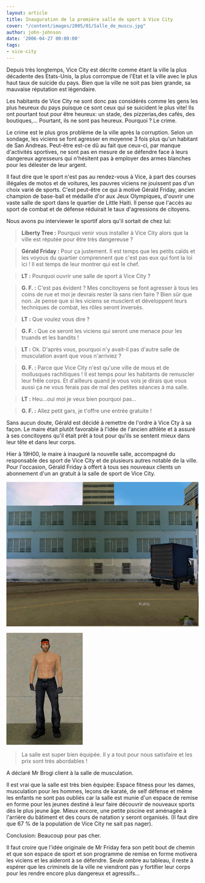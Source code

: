 ```yaml
---
layout: article
title: Inauguration de la première salle de sport à Vice City
cover: "/content/images/2005/01/Salle_de_muscu.jpg"
author: john-johnson
date: '2006-04-27 00:00:00'
tags:
- vice-city
---
```


Depuis très longtemps, Vice City est décrite comme étant la ville la plus décadente des Etats-Unis,&nbsp;la plus corrompue de l'Etat et la ville avec le plus haut taux de suicide du pays. Bien que la ville ne soit pas bien grande, sa mauvaise réputation est légendaire.

Les habitants de Vice City ne sont donc pas considérés comme les gens les plus heureux du pays puisque ce sont ceux qui se suicident le plus vite!&nbsp;Ils ont pourtant tout pour être heureux: un stade, des pizzerias,des cafés, des boutiques,... Pourtant, ils ne sont pas heureux. Pourquoi ? Le crime.

Le crime est le plus gros problème de la ville après la corruption. Selon un sondage, les viciens se font agresser en moyenne 3 fois plus qu'un habitant de San Andreas. Peut-être est-ce dû au fait que ceux-ci, par manque d'activités sportives, ne sont pas en mesure de se défendre face à leurs dangereux agresseurs qui n'hésitent pas à employer des armes blanches pour les délester de leur argent.

Il faut dire que le sport n'est&nbsp;pas au rendez-vous à Vice, à part des courses illégales&nbsp;de motos et de voitures, les&nbsp;pauvres viciens ne jouissent pas d'un choix varié de sports. C'est peut-être ce qui à motivé Gérald Friday, ancien champion de base-ball et médaille d'or aux Jeux Olympiques, d'ouvrir une vaste salle de sport dans le quartier de Little Haiti. Il pense que l'accès au sport de combat et de défense réduirait le taux d'agressions de citoyens.

Nous avons pu interviewer le sportif alors qu'il sortait de chez lui:

> **Liberty Tree :** Pourquoi venir vous installer à Vice City alors que la ville est réputée pour être très dangereuse ?

> **Gérald Friday :** Pour ça justement. Il est temps que les petits caïds et les voyous du quartier comprennent que c'est pas eux qui font la loi ici ! Il est temps de&nbsp;leur&nbsp;montrer qui est le chef.

> **LT :** Pourquoi ouvrir une salle de sport à Vice City ?

> **G. F. :** C'est pas évident ? Mes concitoyens se font agresser à tous les coins de rue et moi je devrais rester là sans rien faire ? Bien sûr que non. Je pense que si les viciens se musclent et développent leurs techniques de combat, les rôles seront inversés.

> **LT :** Que voulez vous dire ?

> **G. F. :** Que&nbsp;ce&nbsp;seront les viciens qui seront une menace pour les truands et les bandits !

> **LT :** Ok. D'après vous, pourquoi n'y avait-il pas d'autre salle de musculation avant que vous n'arriviez ?

> **G. F. :** Parce que Vice City n'est qu'une ville de mous et de mollusques rachitiques ! Il est temps pour les habitants de remuscler leur&nbsp;frêle corps. Et d'ailleurs quand je vous vois je dirais que vous aussi ça ne vous ferais pas de mal des petites séances à ma salle.

> **LT :** Heu...oui moi je veux bien pourquoi pas...

> **G. F. :** Allez petit gars, je t'offre une entrée gratuite !

Sans aucun doute, Gérald est décidé à remettre de l'ordre à Vice Cty à sa façon. Le maire était plutôt favorable à l'idée de l'ancien athlète et à assuré à ses concitoyens qu'il était prêt à tout pour qu'ils se sentent mieux dans leur tête et dans leur corps.

Hier à 19H00, le maire à inauguré la nouvelle salle, accompagné du responsable des sport de Vice City et de plusieurs autres notable de la ville. Pour l'occasion, Gérald Friday à offert à tous&nbsp;ses nouveaux clients un abonnement d'un an gratuit à la salle de sport de Vice City.

![La nouvelle salle de musculation et de remise en forme de Mr Friday fait déjà fureur.](  /content/images/2005/01/Salle_de_muscu.jpg)

![](  /content/images/2005/01/jhjhjhjh.jpg)

> La salle est super bien équipée. Il y a tout pour nous satisfaire et les prix sont très abordables !

A déclaré Mr Brogi client à la salle de musculation.

Il est vrai que la salle est très bien équipée: Espace fitness pour les dames, musculation pour les hommes, leçons de karaté, de self défense et même les enfants ne sont pas oubliés car la salle est munie d'un espace de remise en forme pour les jeunes destiné à leur faire découvrir de nouveaux sports dès le plus jeune âge. Mieux encore, une petite piscine est aménagée à l'arrière du bâtiment et des cours de natation y seront organisés. (Il faut dire que 67 % de la population de Vice City ne sait pas nager).

Conclusion: Beaucoup pour pas cher.

Il&nbsp;faut croire&nbsp;que l'idée originale de Mr Friday fera son petit bout de chemin et que son espace de sport et son programme de remise en forme motivera les viciens et les aideront à se défendre. Seule ombre au tableau, il reste à espérer que les criminels de la ville ne viendront pas y fortifier leur corps pour les rendre encore plus dangereux et agressifs...

<!--kg-card-end: markdown-->
